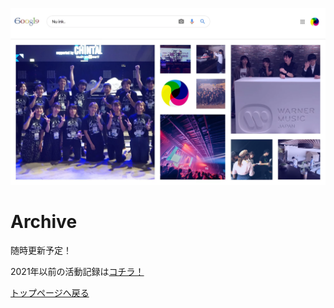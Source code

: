 ![過去の写真](./images/archive_01.jpg)

# Archive
随時更新予定！

2021年以前の活動記録は[コチラ！](https://nuink-tsukuba.wixsite.com/innovation-world)



[トップページへ戻る](../)